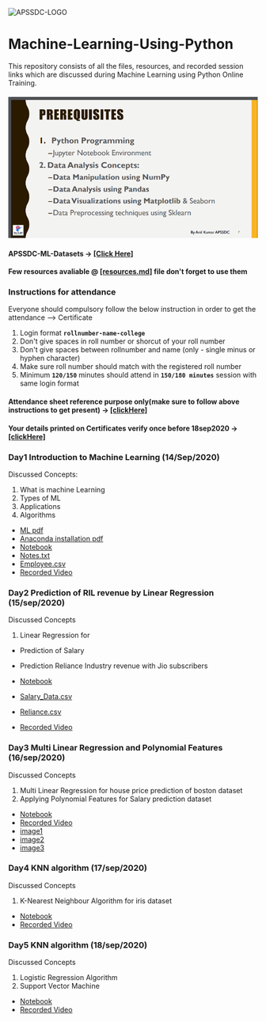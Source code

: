 ![APSSDC-LOGO](https://drive.google.com/uc?export=download&id=15AKQ6_-BixW4K6mL6RPphF5EKXqYF2zj)
# Machine-Learning-Using-Python

This repository consists of all the files, resources, and recorded session links which are discussed during Machine Learning using Python Online Training.
<!---
#### Check your details here same will applicable on certificates if your details are missing update in last column  → [[GSheet]]()

#### Gotomeeting Link → [[Click Here to Join]](meetingLink) → Meeting Id → 
--->

#### ![prerequisite](Day-1/Prerequisite.png)

#### APSSDC-ML-Datasets → [[Click Here]](https://github.com/AP-State-Skill-Development-Corporation/Datasets)

#### Few resources avaliable @ [[resources.md]](resources.md) file don't forget to use them

### Instructions for attendance

Everyone should compulsory follow the below instruction in order to get the attendance --> Certificate

1. Login format **`rollnumber-name-college`**
2. Don't give spaces in roll number or shorcut of your roll number
3. Don't give spaces between rollnumber and name (only - single minus or hyphen character)
4. Make sure roll number should match with the registered roll number
5. Minimum **`120/150`** minutes should attend in **`150/180 minutes`** session with same login format

#### Attendance sheet reference purpose only(make sure to follow above instructions to get present) → [[clickHere]](https://docs.google.com/spreadsheets/d/19B-zD90epi24CzUghvFYc3MG1hWlM-Fa_utFBrNjG5s/edit?usp=sharing)

#### Your details printed on Certificates verify once before 18sep2020 → [[clickHere]](https://docs.google.com/spreadsheets/d/1KhUGwyc6ezrZ1hswLzTu67EVwohwW07omVNAtEWyk9M/edit?usp=sharing)

<!-----
#### Your details printed on Certificates verify once → [[clickHere]](https://docs.google.com/spreadsheets/d/1KhUGwyc6ezrZ1hswLzTu67EVwohwW07omVNAtEWyk9M/edit?usp=sharing)
******************************
Reference purpose follow this below things

1. Commit message format
- For content updation -- Added dayNo discussed content
-For Readme.md file updation --  Updated dayNo content
-For resources.md file updation --  Updated resourceName

2.README.md content

DayNo SampleLessonName (Date)

Discussed Concepts:
1. Topic-1
2. Topic-2

[[DayNo_Notebook_Link]]()
[[DayNo_Recorded_Video_Link]]()
*************************
--->

### Day1 Introduction to Machine Learning (14/Sep/2020)

Discussed Concepts:
1. What is machine Learning
2. Types of ML
3. Applications
4. Algorithms  

* [ML pdf ](Day-1/MachineLearningwithPython.pdf)
* [Anaconda installation pdf](Day-1/AnacondaInstallation.pdf)
* [Notebook](Day-1/Day1_14sep2020.ipynb)
* [Notes.txt](Day-1/notes.txt)
* [Employee.csv](Day-1/Employee.csv)
* [Recorded Video](https://transcripts.gotomeeting.com/#/s/a34ad663070d81aa50fd61d7303fa65fcbd7622c90d034aab45a72953ef651d4)


### Day2 Prediction of RIL revenue by Linear Regression (15/sep/2020)

Discussed Concepts
1. Linear Regression for
* Prediction of Salary
* Prediction Reliance Industry revenue with Jio subscribers

* [Notebook](Day-2/Day2_15sep2020.ipynb)
* [Salary_Data.csv](https://raw.githubusercontent.com/AP-State-Skill-Development-Corporation/Datasets/master/Regression/Salary_Data.csv)
* [Reliance.csv](Day-2/Reliance.csv)
* [Recorded Video](https://transcripts.gotomeeting.com/#/s/db84e5ea4ae90ba8efeb8fc66fe91743489eb4994282678e3c26db67da65fb89)


### Day3 Multi Linear Regression and Polynomial Features (16/sep/2020)

Discussed Concepts
1. Multi Linear Regression for house price prediction of boston dataset
2. Applying Polynomial Features for Salary prediction dataset

* [Notebook](Day-3/Day3_16sep2020.ipynb)
* [Recorded Video](https://transcripts.gotomeeting.com/#/s/55fc3f89cfcf4a0809f90bf32fc7886386ef9653feccf6ac484af87beea8096a)
* [image1](Day-3/6_1_line.png)
* [image2](Day-3/6_2_linePoly.png)
* [image3](Day-3/mlconcepts_image5.png)

### Day4 KNN algorithm (17/sep/2020)

Discussed Concepts
1. K-Nearest Neighbour Algorithm for iris dataset

* [Notebook](Day-4/Day4_17sep2020.ipynb)
* [Recorded Video](https://transcripts.gotomeeting.com/#/s/3e0a3baf469aa4778238ed8969976652d4aba49ebcf821d9fe48288a67035a23)

### Day5 KNN algorithm (18/sep/2020)

Discussed Concepts
1. Logistic Regression Algorithm
2. Support Vector Machine

* [Notebook](Day-5/Day5_18sep2020.ipynb)
* [Recorded Video](https://transcripts.gotomeeting.com/#/s/effa598a15abc99514da25e633b6b7797e3e250d335ec6ff23f085e73d3d7896)
